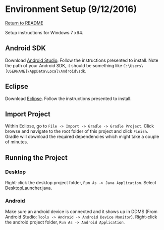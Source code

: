 # Environment Setup (9/12/2016)
[Return to README](README.md)

Setup instructions for Windows 7 x64.

## Android SDK
Download [Android Studio](https://developer.android.com/studio/index.html#downloads).
Follow the instructions presented to install. Note the path of your Android SDK, it should be something 
like `C:\Users\[USERNAME]\AppData\Local\Android\sdk`.

## Eclipse
Download [Eclipse](https://eclipse.org/downloads/). 
Follow the instructions presented to install.

## Import Project
Within Eclipse, go to `File -> Import -> Gradle -> Gradle Project`. Click browse and navigate to the
root folder of this project and click `Finish`. Gradle will download the required dependencies which
might take a couple of minutes.

## Running the Project
### Desktop
Right-click the desktop project folder, `Run As -> Java Application`. Select DesktopLauncher.java.

### Android
Make sure an android device is connected and it shows up in DDMS (From Android Studio: 
`Tools -> Android -> Android Device Monitor`). Right-click the android project folder, `Run As ->
Android Application`.